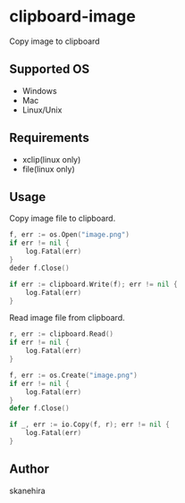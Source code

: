 # clipboard-image
Copy image to clipboard

## Supported OS
- Windows
- Mac
- Linux/Unix

## Requirements
- xclip(linux only)
- file(linux only)

## Usage
Copy image file to clipboard.

```go
f, err := os.Open("image.png")
if err != nil {
	log.Fatal(err)
}
deder f.Close()

if err := clipboard.Write(f); err != nil {
	log.Fatal(err)
}
```

Read image file from clipboard.

```go
r, err := clipboard.Read()
if err != nil {
	log.Fatal(err)
}

f, err := os.Create("image.png")
if err != nil {
	log.Fatal(err)
}
defer f.Close()

if _, err := io.Copy(f, r); err != nil {
	log.Fatal(err)
}
```

## Author
skanehira
